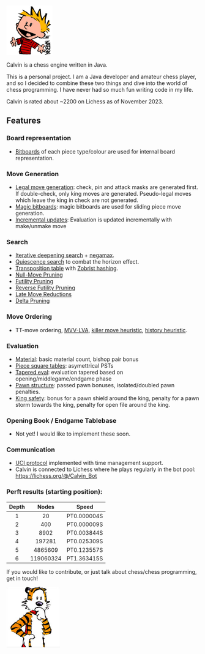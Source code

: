 <img src="src/main/resources/calvin.png" width="120">

Calvin is a chess engine written in Java. 

This is a personal project. I am a Java developer and amateur chess player, and so I decided to combine these two things and dive into the world of chess programming. I have never had so much fun writing code in my life. 

Calvin is rated about ~2200 on Lichess as of November 2023.

## Features

### Board representation

- [Bitboards](https://www.chessprogramming.org/Bitboards) of each piece type/colour are used for internal board representation.

### Move Generation

- [Legal move generation](https://www.chessprogramming.org/Move_Generation): check, pin and attack masks are generated first. If double-check, only king moves are generated. Pseudo-legal moves which leave the king in check are not generated.
- [Magic bitboards](https://www.chessprogramming.org/Magic_Bitboards): magic bitboards are used for sliding piece move generation.
- [Incremental updates](https://www.chessprogramming.org/Incremental_Updates): Evaluation is updated incrementally with make/unmake move

### Search
- [Iterative deepening search](https://www.chessprogramming.org/Magic_Bitboards) + [negamax](https://www.chessprogramming.org/Negamax).
- [Quiescence search](https://www.chessprogramming.org/Quiescence_Search) to combat the horizon effect.
- [Transposition table](https://www.chessprogramming.org/Transposition_Table) with [Zobrist hashing](https://www.chessprogramming.org/Zobrist_Hashing).
- [Null-Move Pruning](https://www.chessprogramming.org/Null_Move_Pruning)
- [Futility Pruning](https://www.chessprogramming.org/Futility_Pruning)
- [Reverse Futility Pruning](https://www.chessprogramming.org/Reverse_Futility_Pruning)
- [Late Move Reductions](https://www.chessprogramming.org/Late_Move_Reductions)
- [Delta Pruning](https://www.chessprogramming.org/Delta_Pruning)

### Move Ordering
- TT-move ordering, [MVV-LVA](https://www.chessprogramming.org/MVV-LVA), [killer move heuristic](https://www.chessprogramming.org/Killer_Move), [history heuristic](https://www.chessprogramming.org/History_Heuristic).

### Evaluation
- [Material](https://www.chessprogramming.org/Material): basic material count, bishop pair bonus
- [Piece square tables](https://www.chessprogramming.org/Piece-Square_Tables): asymettrical PSTs
- [Tapered eval](https://www.chessprogramming.org/Tapered_Eval): evaluation tapered based on opening/middlegame/endgame phase
- [Pawn structure](https://www.chessprogramming.org/Pawn_Structure): passed pawn bonuses, isolated/doubled pawn penalties.
- [King safety](https://www.chessprogramming.org/King_Safety): bonus for a pawn shield around the king, penalty for a pawn storm towards the king, penalty for open file around the king.

### Opening Book / Endgame Tablebase
- Not yet! I would like to implement these soon.

### Communication
- [UCI protocol](https://www.chessprogramming.org/UCI) implemented with time management support.
- Calvin is connected to Lichess where he plays regularly in the bot pool: https://lichess.org/@/Calvin_Bot

### Perft results (starting position):

| 	Depth	 | 	Nodes	 | 	Speed	 | 
| 	:-----:	 | 	:-----:	 | 	:-----:	 | 
| 1     | 20        | PT0.000004S  |
| 2     | 400       | PT0.000009S  |
| 3     | 8902      | PT0.003844S  |
| 4     | 197281    | PT0.025309S  |
| 5     | 4865609   | PT0.123557S  |
| 6     | 119060324 | PT1.363415S |

If you would like to contribute, or just talk about chess/chess programming, get in touch!

<img src="src/main/resources/hobbes.png" width="140">
